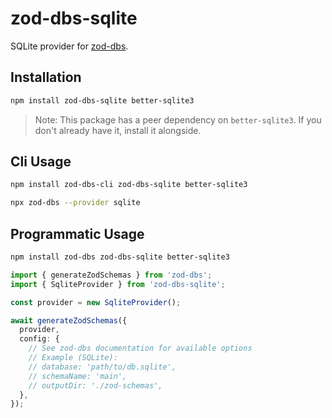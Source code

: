 # zod-dbs-sqlite

SQLite provider for [zod-dbs](https://github.com/msunbay/zod-dbs).

## Installation

```bash
npm install zod-dbs-sqlite better-sqlite3
```

> Note: This package has a peer dependency on `better-sqlite3`. If you don't already have it, install it alongside.

## Cli Usage

```bash
npm install zod-dbs-cli zod-dbs-sqlite better-sqlite3

npx zod-dbs --provider sqlite
```

## Programmatic Usage

```bash
npm install zod-dbs zod-dbs-sqlite better-sqlite3
```

```ts
import { generateZodSchemas } from 'zod-dbs';
import { SqliteProvider } from 'zod-dbs-sqlite';

const provider = new SqliteProvider();

await generateZodSchemas({
  provider,
  config: {
    // See zod-dbs documentation for available options
    // Example (SQLite):
    // database: 'path/to/db.sqlite',
    // schemaName: 'main',
    // outputDir: './zod-schemas',
  },
});
```
